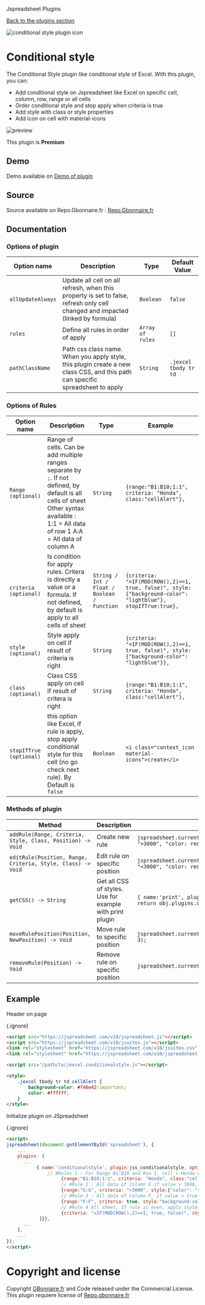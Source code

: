 Jspreadsheet Plugins

[Back to the plugins section](/v10/plugins/)

  
  
![conditional style plugin icon](img/conditional-style-plugin-icon.png)

Conditional style
=================

The Conditional Style plugin like conditional style of Excel. With this plugin, you can:  
  

* Add conditional style on Jspreadsheet like Excel on specific cell, column, row, range or all cells
* Order conditional style and stop apply when criteria is true
* Add style with class or style properties
* Add icon on cell with material-icons

  
![preview](https://user-images.githubusercontent.com/52194475/91465458-15fb1d00-e88e-11ea-960a-c79f42f55b7b.png)  

This plugin is **Premium**

  

Demo
----

Demo available on [Demo of plugin](https://demo.gbonnaire.fr/jExcel/plugin.conditionnalstyle.php)

  

Source
------

Source available on Repo.Gbonnaire.fr : [Repo.Gbonnaire.fr](https://repo.gbonnaire.fr/product/jexcel-plugin-conditionalstyle)

  

Documentation
-------------

### Options of plugin

| Option name | Description | Type | Default Value |
| --- | --- | --- | --- |
| `allUpdateAlways` | Update all cell on all refresh, when this property is set to false, refresh only cell changed and impacted (linked by formula) | `Boolean` | `false` |
| `rules` | Define all rules in order of apply | `Array of rules` | `[]` |
| `pathClassName` | Path css class name. When you apply style, this plugin create a new class CSS, and this path can specific spreadsheet to apply | `String` | `.jexcel tbody tr td` |

  
  

### Options of Rules

| Option name | Description | Type | Example |
| --- | --- | --- | --- |
| `Range (optional)` | Range of cells. Can be add multiple ranges separate by `;`. If not defined, by default is all cells of sheet  <br>Other syntax available : 1:1 = All data of row 1 A:A = All data of column A | `String` | `{range:"B1:B10;1:1", criteria: "Honda", class:"cellAlert"},` |
| `criteria (optional)` | Is condition for apply rules. Critera is directly a value or a formula. If not defined, by default is apply to all cells of sheet | `String / Int / Float / Boolean / Function` | `{criteria: "=IF(MOD(ROW(),2)==1, true, false)", style:{"background-color": "lightblue"}, stopIfTrue:true},` |
| `style (optional)` | Style apply on cell if result of criteria is right | `String` | `{criteria: "=IF(MOD(ROW(),2)==1, true, false)", style:{"background-color": "lightblue"}},` |
| `class (optional)` | Class CSS apply on cell if result of critera is right | `String` | `{range:"B1:B10;1:1", criteria: "Honda", class:"cellAlert"},` |
| `stopIfTrue (optional)` | this option like Excel, if rule is apply, stop apply conditional style for this cell (no go check next rule). By Default is `false` | `Boolean` | `<i class="context_icon material-icons">create</i>` |

  
  

### Methods of plugin

| Method | Description | Example |
| --- | --- | --- |
| `addRule(Range, Criteria, Style, Class, Position) -> Void` | Create new rule | `jspreadsheet.current.plugins.conditionalstyle.addRule("B:B", ">3000", "color: red;", null, 1);` |
| `editRule(Position, Range, Criteria, Style, Class) -> Void` | Edit rule on specific position | `jspreadsheet.current.plugins.conditionalstyle.editRule(1, "B:B", "<3000", "color: red;", null);` |
| `getCSS() -> String` | Get all CSS of styles. Use for example with print plugin | `{ name:'print', plugin:jss_print, options:{style:function(obj) { return obj.plugins.conditionalstyle.getCSS(); }} },` |
| `moveRulePosition(Position, NewPosition) -> Void` | Move rule to specific position | `jspreadsheet.current.plugins.conditionalstyle.moveRulePosition(1, 3);` |
| `removeRule(Position) -> Void` | Remove rule on specific position | `jspreadsheet.current.plugins.conditionalstyle.removeRule(3);` |

  
  

Example
-------

Header on page

{.ignore}
```html
<script src="https://jspreadsheet.com/v10/jspreadsheet.js"></script>
<script src="https://jspreadsheet.com/v10/jsuites.js"></script>
<link rel="stylesheet" href="https://jspreadsheet.com/v10/jsuites.css" type="text/css" />
<link rel="stylesheet" href="https://jspreadsheet.com/v10/jspreadsheet.css" type="text/css" />

<script src="/path/to/jexcel.conditionalstyle.js"></script>

<style>    
    .jexcel tbody tr td.cellAlert {
        background-color: #f46e42!important;
        color: #ffffff;
    }    
</style>
```
Initialize plugin on JSpreadsheet

{.ignore}
```html
<script>
jspreadsheet(document.getElementById('spreadsheet'), {
    ...
    plugins: [
      ...
           { name:'conditionalstyle', plugin:jss_conditionalstyle, options:{rules:[
               // #Rules 1 : For Range B1:B10 and Row 1, cell = Honda use ClassCss cellAlert
                    {range:"B1:B10;1:1", criteria: "Honda", class:"cellAlert"}, 
                    // #Rule 2 : All data of Column G if value > 3000, apply this style and stop here (no check next rules if true)
                    {range:"G:G", criteria: ">3000", style:{"color": "red", "font-weight":"bold", "background-color": "LightPink"}, stopIfTrue:true}, 
                    // #Rule 3 : All data of Column F, if value = true (checkbox), apply style and stop here (no check next rules if true)
                    {range:"F:F", criteria: true, style:"background-color:green", stopIfTrue:true}, 
                    // #Rule 4 All sheet, If rule is even, apply style                      
                    {criteria: "=IF(MOD(ROW(),2)==1, true, false)", style:{"background-color": "lightblue"}},  
            ]}},
      ...  
    ],
    ...
});
</script>
```
  
  

Copyright and license
=====================

Copyright [GBonnaire.fr](https://www.gbonnaire.fr) and Code released under the Commercial License. This plugin requiere license of [Repo.gbonnaire.fr](https://repo.gbonnaire.fr)
